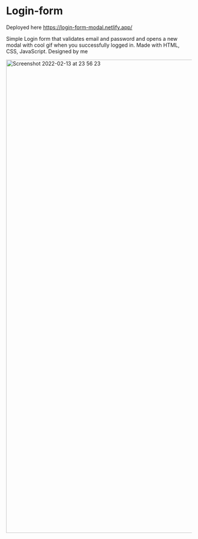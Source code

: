 # Login-form

Deployed here https://login-form-modal.netlify.app/

Simple Login form that validates email and password and opens a new modal with cool gif when you successfully logged in.
Made with HTML, CSS, JavaScript. 
Designed by me

<img width="1280" alt="Screenshot 2022-02-13 at 23 56 23" src="https://user-images.githubusercontent.com/95942547/153779228-e3390a84-22d0-443a-9200-08ccd0589aab.png">
